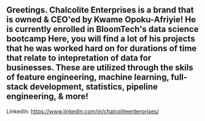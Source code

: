 ## Greetings. Chalcolite Enterprises is a brand that is owned & CEO'ed by Kwame Opoku-Afriyie! He is currently enrolled in BloomTech's data science bootcamp Here, you will find a lot of his projects that he was worked hard on for durations of time that relate to intepretation of data for businesses. These are utilized through the skils of feature engineering, machine learning, full-stack development, statistics, pipeline engineering, & more! 

LinkedIn: https://www.linkedin.com/in/chalcoliteenterprises/

